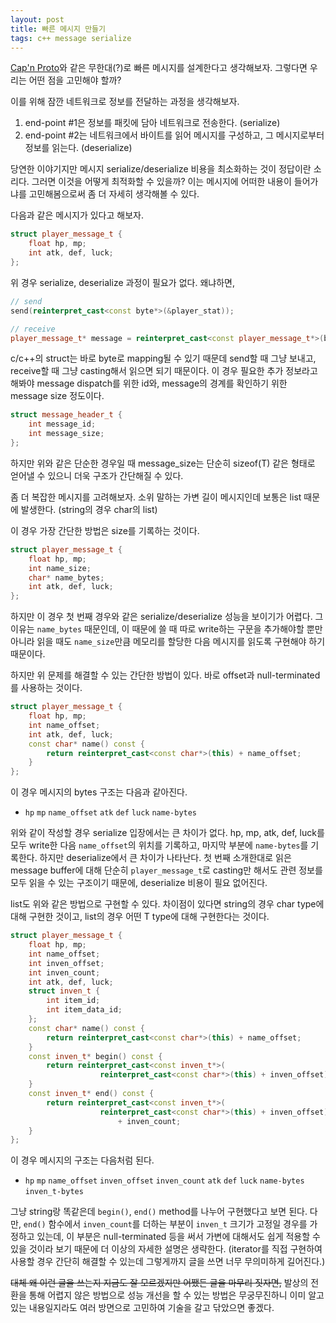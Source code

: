 ```yaml
---
layout: post
title: 빠른 메시지 만들기
tags: c++ message serialize
---
```


[Cap'n Proto](http://kentonv.github.io/capnproto/)와 같은 무한대(?)로 빠른 메시지를 설계한다고 생각해보자. 그렇다면 우리는 어떤 점을 고민해야 할까?

이를 위해 잠깐 네트워크로 정보를 전달하는 과정을 생각해보자.

1. end-point #1은 정보를 패킷에 담아 네트워크로 전송한다. (serialize)
2. end-point #2는 네트워크에서 바이트를 읽어 메시지를 구성하고, 그 메시지로부터 정보를 읽는다. (deserialize)

당연한 이야기지만 메시지 serialize/deserialize 비용을 최소화하는 것이 정답이란 소리다. 그러면 이것을 어떻게 최적화할 수 있을까? 이는 메시지에 어떠한 내용이 들어가냐를 고민해봄으로써 좀 더 자세히 생각해볼 수 있다.

다음과 같은 메시지가 있다고 해보자.

```cpp
struct player_message_t {
    float hp, mp;
    int atk, def, luck;
};
```

위 경우 serialize, deserialize 과정이 필요가 없다. 왜냐하면,

```cpp
// send
send(reinterpret_cast<const byte*>(&player_stat));

// receive
player_message_t* message = reinterpret_cast<const player_message_t*>(buffer);
```

c/c++의 struct는 바로 byte로 mapping될 수 있기 때문데 send할 때 그냥 보내고, receive할 때 그냥 casting해서 읽으면 되기 때문이다. 이 경우 필요한 추가 정보라고 해봐야 message dispatch를 위한 id와, message의 경계를 확인하기 위한 message size 정도이다.

```cpp
struct message_header_t {
    int message_id;
    int message_size;
};
```

하지만 위와 같은 단순한 경우일 때 message_size는 단순히 sizeof(T) 같은 형태로 얻어낼 수 있으니 더욱 구조가 간단해질 수 있다.

좀 더 복잡한 메시지를 고려해보자. 소위 말하는 가변 길이 메시지인데 보통은 list 때문에 발생한다. (string의 경우 char의 list)

이 경우 가장 간단한 방법은 size를 기록하는 것이다.

```cpp
struct player_message_t {
    float hp, mp;
    int name_size;
    char* name_bytes;
    int atk, def, luck; 
};
```

하지만 이 경우 첫 번째 경우와 같은 serialize/deserialize 성능을 보이기가 어렵다. 그 이유는 `name_bytes` 때문인데, 이 때문에 쓸 때 따로 write하는 구문을 추가해야할 뿐만 아니라 읽을 때도 `name_size`만큼 메모리를 할당한 다음 메시지를 읽도록 구현해야 하기 때문이다.

하지만 위 문제를 해결할 수 있는 간단한 방법이 있다. 바로 offset과 null-terminated를 사용하는 것이다.

```cpp
struct player_message_t {
    float hp, mp;
    int name_offset;
    int atk, def, luck;
    const char* name() const {
        return reinterpret_cast<const char*>(this) + name_offset;
    }
};
```

이 경우 메시지의 bytes 구조는 다음과 같아진다.

* `hp` `mp` `name_offset` `atk` `def` `luck` `name-bytes`

위와 같이 작성할 경우 serialize 입장에서는 큰 차이가 없다. hp, mp, atk, def, luck를 모두 write한 다음 `name_offset`의 위치를 기록하고, 마지막 부분에 `name-bytes`를 기록한다. 하지만 deserialize에서 큰 차이가 나타난다. 첫 번째 소개한대로 읽은 message buffer에 대해 단순히 `player_message_t`로 casting만 해서도 관련 정보를 모두 읽을 수 있는 구조이기 때문에, deserialize 비용이 필요 없어진다.

list도 위와 같은 방법으로 구현할 수 있다. 차이점이 있다면 string의 경우 char type에 대해 구현한 것이고, list의 경우 어떤 T type에 대해 구현한다는 것이다.

```cpp
struct player_message_t {
    float hp, mp;
    int name_offset;
    int inven_offset;
    int inven_count;
    int atk, def, luck;
    struct inven_t {
        int item_id;
        int item_data_id;
    };
    const char* name() const {
        return reinterpret_cast<const char*>(this) + name_offset;
    }
    const inven_t* begin() const {
        return reinterpret_cast<const inven_t*>(
                    reinterpret_cast<const char*>(this) + inven_offset);
    }
    const inven_t* end() const {
        return reinterpret_cast<const inven_t*>(
                    reinterpret_cast<const char*>(this) + inven_offset)
                        + inven_count;
    }
};
```

이 경우 메시지의 구조는 다음처럼 된다.

* `hp` `mp` `name_offset` `inven_offset` `inven_count` `atk` `def` `luck` `name-bytes` `inven_t-bytes`

그냥 string랑 똑같은데 `begin()`, `end()` method를 나누어 구현했다고 보면 된다. 다만, `end()` 함수에서 `inven_count`를 더하는 부분이 `inven_t` 크기가 고정일 경우를 가정하고 있는데, 이 부분은 null-terminated 등을 써서 가변에 대해서도 쉽게 적용할 수 있을 것이라 보기 때문에 더 이상의 자세한 설명은 생략한다. (iterator를 직접 구현하여 사용할 경우 간단히 해결할 수 있는데 그렇게까지 글을 쓰면 너무 무의미하게 길어진다.)

~~대체 왜 이런 글을 쓰는지 지금도 잘 모르겠지만 어쨌든 글을 마무리 짓자면,~~ 발상의 전환을 통해 어렵지 않은 방법으로 성능 개선을 할 수 있는 방법은 무궁무진하니 이미 알고 있는 내용일지라도 여러 방면으로 고민하여 기술을 갈고 닦았으면 좋겠다.
